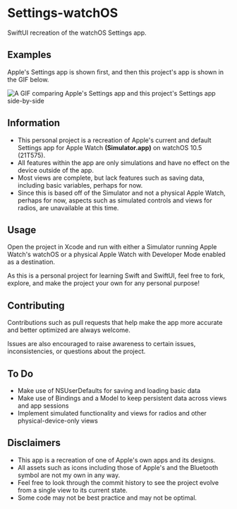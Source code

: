 #  Settings-watchOS
SwiftUI recreation of the watchOS Settings app.

## Examples
Apple's Settings app is shown first, and then this project's app is shown in the GIF below.

![A GIF comparing Apple's Settings app and this project's Settings app side-by-side](Assets/Settings.gif)

## Information
- This personal project is a recreation of Apple's current and default Settings app for Apple Watch **(Simulator.app)** on watchOS 10.5 (21T575).
- All features within the app are only simulations and have no effect on the device outside of the app.
- Most views are complete, but lack features such as saving data, including basic variables, perhaps for now.
- Since this is based off of the Simulator and not a physical Apple Watch, perhaps for now, aspects such as simulated controls and views for radios, are unavailable at this time.

## Usage
Open the project in Xcode and run with either a Simulator running Apple Watch's watchOS or a physical Apple Watch with Developer Mode enabled as a destination.

As this is a personal project for learning Swift and SwiftUI, feel free to fork, explore, and make the project your own for any personal purpose!

## Contributing
Contributions such as pull requests that help make the app more accurate and better optimized are always welcome.

Issues are also encouraged to raise awareness to certain issues, inconsistencies, or questions about the project.

## To Do
- Make use of NSUserDefaults for saving and loading basic data
- Make use of Bindings and a Model to keep persistent data across views and app sessions
- Implement simulated functionality and views for radios and other physical-device-only views

## Disclaimers
- This app is a recreation of one of Apple's own apps and its designs.
- All assets such as icons including those of Apple's and the Bluetooth symbol are not my own in any way.
- Feel free to look through the commit history to see the project evolve from a single view to its current state.
- Some code may not be best practice and may not be optimal.
